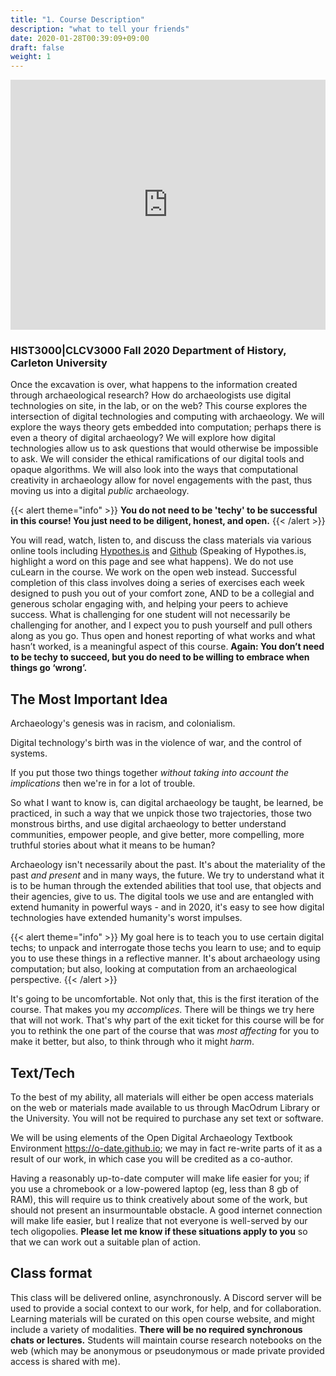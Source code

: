 ```yaml
---
title: "1. Course Description"
description: "what to tell your friends"
date: 2020-01-28T00:39:09+09:00
draft: false
weight: 1
---
```


<p align="center"><iframe id="vp13uXZV" title="Video Player" width="100%" height="400" frameborder="0" src="https://s3.amazonaws.com/embed.animoto.com/play.html?w=swf/production/vp1&e=1594140721&f=3uXZV9iQlV0efWrX3frFMA&d=0&m=p&r=360p+480p+720p&volume=100&start_res=720p&i=m&asset_domain=s3-p.animoto.com&animoto_domain=animoto.com&options=" allowfullscreen></iframe></p>

### HIST3000|CLCV3000 Fall 2020 Department of History, Carleton University

Once the excavation is over, what happens to the information created through archaeological research? How do archaeologists use digital technologies on site, in the lab, or on the web? This course explores the intersection of digital technologies and computing with archaeology. We will explore the ways theory gets embedded into computation; perhaps there is even a theory of digital archaeology? We will explore how digital technologies allow us to ask questions that would otherwise be impossible to ask. We will consider the ethical ramifications of our digital tools and opaque algorithms. We will also look into the ways that computational creativity in archaeology allow for novel engagements with the past, thus moving us into a digital _public_ archaeology.

{{< alert theme="info" >}}
**You do not need to be 'techy' to be successful in this course! You just need to be diligent, honest, and open.**
{{< /alert >}}

You will read, watch, listen to, and discuss the class materials via various online tools including [Hypothes.is](http://hypothes.is) and [Github](http://github.com) (Speaking of Hypothes.is, highlight a word on this page and see what happens). We do not use cuLearn in the course. We work on the open web instead. Successful completion of this class involves doing a series of exercises each week designed to push you out of your comfort zone, AND to be a collegial and generous scholar engaging with, and helping your peers to achieve success. What is challenging for one student will not necessarily be challenging for another, and I expect you to push yourself and pull others along as you go. Thus open and honest reporting of what works and what hasn’t worked, is a meaningful aspect of this course. **Again: You don’t need to be techy to succeed, but you do need to be willing to embrace when things go ‘wrong’.**

## The Most Important Idea

Archaeology's genesis was in racism, and colonialism.

Digital technology's birth was in the violence of war, and the control of systems.

If you put those two things together _without taking into account the implications_ then we're in for a lot of trouble.

So what I want to know is, can digital archaeology be taught, be learned, be practiced, in such a way that we unpick those two trajectories, those two monstrous births, and use digital archaeology to better understand communities, empower people, and give better, more compelling, more truthful stories about what it means to be human?

Archaeology isn't necessarily about the past. It's about the materiality of the past _and present_ and in many ways, the future. We try to understand what it is to be human through the extended abilities that tool use, that objects and their agencies, give to us. The digital tools we use and are entangled with extend humanity in powerful ways - and in 2020, it's easy to see how digital technologies have extended humanity's worst impulses.

{{< alert theme="info" >}}
My goal here is to teach you to use certain digital techs; to unpack and interrogate those techs you learn to use; and to equip you to use these things in a reflective manner. It's about archaeology using computation; but also, looking at computation from an archaeological perspective.
{{< /alert >}}

It's going to be uncomfortable. Not only that, this is the first iteration of the course. That makes you my _accomplices_. There will be things we try here that will not work. That's why part of the exit ticket for this course will be for you to rethink the one part of the course that was _most affecting_ for you to make it better, but also, to think through who it might _harm_.

## Text/Tech
To the best of my ability, all materials will either be open access materials on the web or materials made available to us through MacOdrum Library or the University. You will not be required to purchase any set text or software.

We will be using elements of the Open Digital Archaeology Textbook Environment https://o-date.github.io; we may in fact re-write parts of it as a result of our work, in which case you will be credited as a co-author.

Having a reasonably up-to-date computer will make life easier for you; if you use a chromebook or a low-powered laptop (eg, less than 8 gb of RAM), this will require us to think creatively about some of the work, but should not present an insurmountable obstacle. A good internet connection will make life easier, but I realize that not everyone is well-served by our tech oligopolies. **Please let me know if these situations apply to you** so that we can work out a suitable plan of action.

## Class format
This class will be delivered online, asynchronously. A Discord server will be used to provide a social context to our work, for help, and for collaboration. Learning materials will be curated on this open course website, and might include a variety of modalities. **There will be no required synchronous chats or lectures.** Students will maintain course research notebooks on the web (which may be anonymous or pseudonymous or made private provided access is shared with me).
